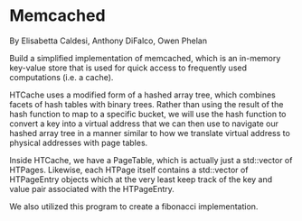 # Memcached
By Elisabetta Caldesi, Anthony DiFalco, Owen Phelan

Build a simplified implementation of memcached, which is an in-memory key-value store that is used for quick access to 
frequently used computations (i.e. a cache). <br />

HTCache uses a modified form of a hashed array tree, which combines facets of hash tables with binary trees. Rather than using 
the result of the hash function to map to a specific bucket, we will use the hash function to convert a key into a virtual 
address that we can then use to navigate our hashed array tree in a manner similar to how we translate virtual address to 
physical addresses with page tables. <br />

Inside HTCache, we have a PageTable, which is actually just a std::vector of HTPages. Likewise, each HTPage itself contains 
a std::vector of HTPageEntry objects which at the very least keep track of the key and value pair associated with the HTPageEntry. <br />

We also utilized this program to create a fibonacci implementation. <br />

